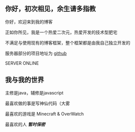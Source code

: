 ## 你好，初次相见，余生请多指教

你好，欢迎来到我的博客

正如你所见，我是一个热爱二次元，热爱开发的技术型肥宅

不满足与使用现有的博客框架，整个框架都是由我自己独立开发的

服务器部分的项目地址为 [github](https://github.com/fenyuluoshang/perosonblobServer)

SERVER ONLINE 

## 我与我的世界

主修是java，辅修是javascript

最喜欢做的事是写神仙代码（大雾

最喜欢的游戏是 Minecraft & OverWatch

最喜欢的人 ***暂时保密***